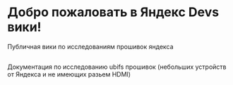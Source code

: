 # Добро пожаловать в Яндекс Devs вики!

Публичная вики по исследованиям прошивок яндекса 

## 

Документация по исследованию ubifs прошивок (небольших устройств от Яндекса и не имеющих разьем HDMI) 
